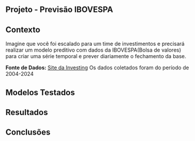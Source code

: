 ##  Projeto - Previsão IBOVESPA

**Contexto**
---
Imagine que você foi escalado para um time de investimentos e precisará realizar um modelo preditivo com dados da IBOVESPA(Bolsa de valores) para criar uma série temporal e prever diariamente o fechamento da base.

**Fonte de Dados:** [Site da Investing](https://br.investing.com/indices/bovespa-historical-data)
Os dados coletados foram do período de 2004-2024

**Modelos Testados**
---

**Resultados**
---


**Conclusões**
---
